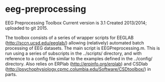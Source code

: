 # eeg-preprocessing
EEG Preprocessing Toolbox
Current version is 3.1
Created 2013/2014; uploaded to git 2015.

The toolbox consists of a series of wrapper scripts for EEGLAB (http://sccn.ucsd.edu/eeglab/) allowing (relatively) automated batch processing of EEG datasets. The main script is EEGPreprocessing.m. This is run using a series of subscripts in the ../scripts/ directory, and with reference to a config file similar to the examples defined in the ../config/ directory. Also relies on ERPlab (http://erpinfo.org/erplab) and CSDlab (http://psychophysiology.cpmc.columbia.edu/Software/CSDtoolbox/) in parts.
